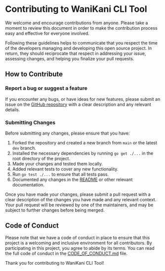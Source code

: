# Contributing to WaniKani CLI Tool

We welcome and encourage contributions from anyone. Please take a moment to review this document in order to make the contribution process easy and effective for everyone involved.

Following these guidelines helps to communicate that you respect the time of the developers managing and developing this open source project. In return, they should reciprocate that respect in addressing your issue, assessing changes, and helping you finalize your pull requests.

## How to Contribute

### Report a bug or suggest a feature

If you encounter any bugs, or have ideas for new features, please submit an issue on the [GitHub repository](https://github.com/username/repo-name/issues) with a clear description and any relevant details.

### Submitting Changes

Before submitting any changes, please ensure that you have:

1. Forked the repository and created a new branch from `main` or the latest `dev` branch.
2. Installed the necessary dependencies by running `go get ./...` in the root directory of the project.
3. Made your changes and tested them locally.
4. Added relevant tests to cover any new functionality.
5. Run `go test ./...` to ensure that all tests pass.
6. Documented any changes in the [README](https://github.com/randolftjandra/wk/blob/main/README.md) or other relevant documentation.

Once you have made your changes, please submit a pull request with a clear description of the changes you have made and any relevant context. Your pull request will be reviewed by one of the maintainers, and may be subject to further changes before being merged.

## Code of Conduct

Please note that we have a code of conduct in place to ensure that this project is a welcoming and inclusive environment for all contributors. By participating in this project, you agree to abide by its terms. You can read the full code of conduct in the [CODE_OF_CONDUCT.md](https://github.com/username/repo-name/blob/main/CODE_OF_CONDUCT.md) file. 

Thank you for contributing to WaniKani CLI Tool!

